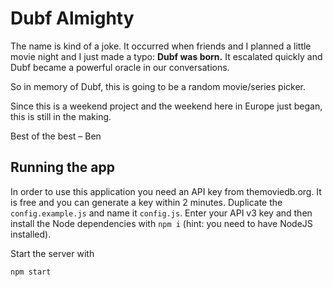 Dubf Almighty
=============

The name is kind of a joke. It occurred when friends and I planned a little movie night and I just made a typo:
**Dubf was born.** It escalated quickly and Dubf became a powerful oracle in our conversations.
 
So in memory of Dubf, this is going to be a random movie/series picker.
 
Since this is a weekend project and the weekend here in Europe just began, this is still in the making.
 
Best of the best
 – Ben

Running the app
---------------

In order to use this application you need an API key from themoviedb.org.
It is free and you can generate a key within 2 minutes. Duplicate the `config.example.js` and name it `config.js`.
Enter your API v3 key and then install the Node dependencies with `npm i` (hint: you need to have NodeJS installed).

Start the server with

```
npm start
```